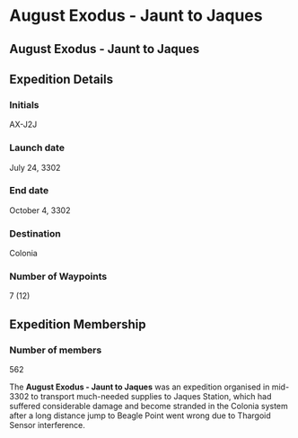 # August Exodus - Jaunt to Jaques
## August Exodus - Jaunt to Jaques

## Expedition Details

### Initials

AX-J2J

### Launch date

July 24, 3302

### End date

October 4, 3302

### Destination

Colonia

### Number of Waypoints

7 (12)

## Expedition Membership

### Number of members

562

The **August Exodus - Jaunt to Jaques** was an expedition organised in mid-3302 to transport much-needed supplies to Jaques Station, which had suffered considerable damage and become stranded in the Colonia system after a long distance jump to Beagle Point went wrong due to Thargoid Sensor interference.